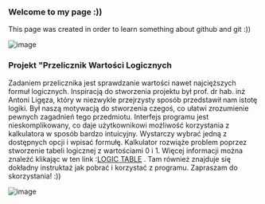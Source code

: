 ### Welcome to my page :))

This page was created in order to learn something about github and git :))


![image](https://piszeo.it/wp-content/uploads/2018/06/github-logo.jpeg)


### Projekt "Przelicznik Wartości Logicznych

Zadaniem przelicznika jest sprawdzanie wartości nawet najcięższych formuł logicznych. 
Inspiracją do stworzenia projektu był prof. dr hab. inż Antoni Ligęza, który w niezwykle przejrzysty sposób przedstawił nam istotę logiki. Był naszą motywacją do stworzenia czegoś, co ułatwi zrozumienie pewnych zagadnień tego przedmiotu. 
Interfejs programu jest nieskomplikowany, co daje użytkownikowi możliwość korzystania z kalkulatora w sposób bardzo intuicyjny. Wystarczy wybrać jedną z dostępnych opcji i wpisać formułę. Kalkulator rozwiąże problem poprzez stworzenie tabeli logicznej z wartościami 0 i 1.
Więcej informacji można znaleźć klikając w ten link :[LOGIC TABLE](https://github.com/AGH-Narzedzia-Informatyczne/Przelicznik_Wartosci_-Logicznych/wiki) .
Tam również znajduje się dokładny instruktaż jak pobrać i korzystać z programu. Zapraszam do skorzystania! :))

![image](https://cdn.discordapp.com/attachments/765639399198294081/788466998413754428/kalkulator.png)

